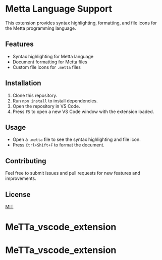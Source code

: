 # Metta Language Support

This extension provides syntax highlighting, formatting, and file icons for the Metta programming language.

## Features

- Syntax highlighting for Metta language
- Document formatting for Metta files
- Custom file icons for `.metta` files

## Installation

1. Clone this repository.
2. Run `npm install` to install dependencies.
3. Open the repository in VS Code.
4. Press `F5` to open a new VS Code window with the extension loaded.

## Usage

- Open a `.metta` file to see the syntax highlighting and file icon.
- Press `Ctrl+Shift+F` to format the document.

## Contributing

Feel free to submit issues and pull requests for new features and improvements.

## License

[MIT](LICENSE)
# MeTTa_vscode_extension
# MeTTa_vscode_extension
